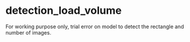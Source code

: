 # detection_load_volume
For working purpose only, trial error on model to detect the rectangle and number of images.
